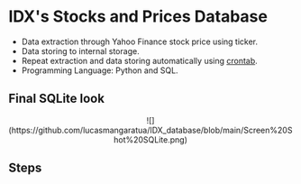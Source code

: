 # IDX's Stocks and Prices Database  

* Data extraction through Yahoo Finance stock price using ticker.
* Data storing to internal storage.
* Repeat extraction and data storing automatically using [crontab](https://crontab.guru).
* Programming Language: Python and SQL.  
  
## Final SQLite look  
<div align="center">
![](https://github.com/lucasmangaratua/IDX_database/blob/main/Screen%20Shot%20SQLite.png)
</div>  

## Steps
